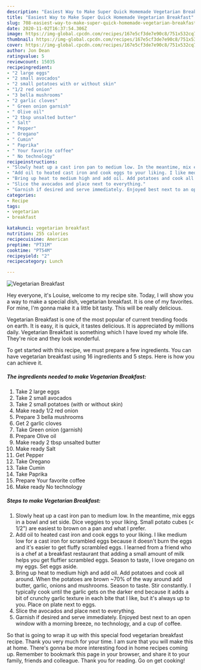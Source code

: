 ```yaml
---
description: "Easiest Way to Make Super Quick Homemade Vegetarian Breakfast"
title: "Easiest Way to Make Super Quick Homemade Vegetarian Breakfast"
slug: 708-easiest-way-to-make-super-quick-homemade-vegetarian-breakfast
date: 2020-11-02T16:37:54.306Z
image: https://img-global.cpcdn.com/recipes/167e5cf3de7e90c8/751x532cq70/vegetarian-breakfast-recipe-main-photo.jpg
thumbnail: https://img-global.cpcdn.com/recipes/167e5cf3de7e90c8/751x532cq70/vegetarian-breakfast-recipe-main-photo.jpg
cover: https://img-global.cpcdn.com/recipes/167e5cf3de7e90c8/751x532cq70/vegetarian-breakfast-recipe-main-photo.jpg
author: Jon Dean
ratingvalue: 5
reviewcount: 15035
recipeingredient:
- "2 large eggs"
- "2 small avocados"
- "2 small potatoes with or without skin"
- "1/2 red onion"
- "3 bella mushrooms"
- "2 garlic cloves"
- " Green onion garnish"
- " Olive oil"
- "2 tbsp unsalted butter"
- " Salt"
- " Pepper"
- " Oregano"
- " Cumin"
- " Paprika"
- " Your favorite coffee"
- " No technology"
recipeinstructions:
- "Slowly heat up a cast iron pan to medium low. In the meantime, mix eggs in a bowl and set side. Dice veggies to your liking. Small potato cubes (&lt; 1/2&#34;) are easiest to brown on a pan and what I prefer."
- "Add oil to heated cast iron and cook eggs to your liking. I like medium low for a cast iron for scrambled eggs because it doesn&#39;t burn the eggs and it&#39;s easier to get fluffy scrambled eggs. I learned from a friend who is a chef at a breakfast restaurant that adding a small amount of milk helps you get fluffier scrambled eggs. Season to taste, I love oregano on my eggs. Set eggs aside."
- "Bring up heat to medium high and add oil. Add potatoes and cook all around. When the potatoes are brown ~70% of the way around add butter, garlic, onions and mushrooms. Season to taste. Stir constantly. I typically cook until the garlic gets on the darker end because it adds a bit of crunchy garlic texture in each bite that I like, but it&#39;s always up to you. Place on plate next to eggs."
- "Slice the avocados and place next to everything."
- "Garnish if desired and serve immediately. Enjoyed best next to an open window with a morning breeze, no technology, and a cup of coffee."
categories:
- Recipe
tags:
- vegetarian
- breakfast

katakunci: vegetarian breakfast 
nutrition: 255 calories
recipecuisine: American
preptime: "PT31M"
cooktime: "PT54M"
recipeyield: "2"
recipecategory: Lunch

---
```



![Vegetarian Breakfast](https://img-global.cpcdn.com/recipes/167e5cf3de7e90c8/751x532cq70/vegetarian-breakfast-recipe-main-photo.jpg)

Hey everyone, it's Louise, welcome to my recipe site. Today, I will show you a way to make a special dish, vegetarian breakfast. It is one of my favorites. For mine, I'm gonna make it a little bit tasty. This will be really delicious.



Vegetarian Breakfast is one of the most popular of current trending foods on earth. It is easy, it is quick, it tastes delicious. It is appreciated by millions daily. Vegetarian Breakfast is something which I have loved my whole life. They're nice and they look wonderful.


To get started with this recipe, we must prepare a few ingredients. You can have vegetarian breakfast using 16 ingredients and 5 steps. Here is how you can achieve it.

<!--inarticleads1-->

##### The ingredients needed to make Vegetarian Breakfast:

1. Take 2 large eggs
1. Take 2 small avocados
1. Take 2 small potatoes (with or without skin)
1. Make ready 1/2 red onion
1. Prepare 3 bella mushrooms
1. Get 2 garlic cloves
1. Take  Green onion (garnish)
1. Prepare  Olive oil
1. Make ready 2 tbsp unsalted butter
1. Make ready  Salt
1. Get  Pepper
1. Take  Oregano
1. Take  Cumin
1. Take  Paprika
1. Prepare  Your favorite coffee
1. Make ready  No technology




<!--inarticleads2-->

##### Steps to make Vegetarian Breakfast:

1. Slowly heat up a cast iron pan to medium low. In the meantime, mix eggs in a bowl and set side. Dice veggies to your liking. Small potato cubes (&lt; 1/2&#34;) are easiest to brown on a pan and what I prefer.
1. Add oil to heated cast iron and cook eggs to your liking. I like medium low for a cast iron for scrambled eggs because it doesn&#39;t burn the eggs and it&#39;s easier to get fluffy scrambled eggs. I learned from a friend who is a chef at a breakfast restaurant that adding a small amount of milk helps you get fluffier scrambled eggs. Season to taste, I love oregano on my eggs. Set eggs aside.
1. Bring up heat to medium high and add oil. Add potatoes and cook all around. When the potatoes are brown ~70% of the way around add butter, garlic, onions and mushrooms. Season to taste. Stir constantly. I typically cook until the garlic gets on the darker end because it adds a bit of crunchy garlic texture in each bite that I like, but it&#39;s always up to you. Place on plate next to eggs.
1. Slice the avocados and place next to everything.
1. Garnish if desired and serve immediately. Enjoyed best next to an open window with a morning breeze, no technology, and a cup of coffee.




So that is going to wrap it up with this special food vegetarian breakfast recipe. Thank you very much for your time. I am sure that you will make this at home. There's gonna be more interesting food in home recipes coming up. Remember to bookmark this page in your browser, and share it to your family, friends and colleague. Thank you for reading. Go on get cooking!
